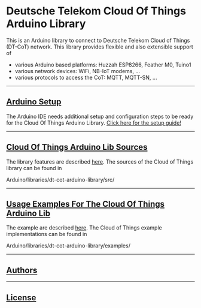 # Deutsche Telekom Cloud Of Things Arduino Library

This is an Arduino library to connect to Deutsche Telekom Cloud of Things (DT-CoT) 
network. This library provides flexible and also extensible support of 
* various Arduino based platforms: Huzzah ESP8266, Feather M0, Tuino1
* various network devices: WiFi, NB-IoT modems, ...
* various protocols to access the CoT: MQTT, MQTT-SN, ...

-------------------------------------------------------------------------------
## [Arduino Setup](./arduino_setup.md)
The Arduino IDE needs additional setup and configuration steps to be ready for 
the Cloud Of Things Arduino Library. [Click here for the setup guide!](./arduino_setup.md)

-------------------------------------------------------------------------------
## [Cloud Of Things Arduino Lib Sources](src/README.md)
The library features are described [here](src/README.md). The sources of the Cloud of Things library can be found in 

Arduino/libraries/dt-cot-arduino-library/src/

-------------------------------------------------------------------------------
## [Usage Examples For The Cloud Of Things Arduino Lib](examples/README.md)
The example are described [here](examples/README.md). The Cloud of Things example implementations can be found in 

Arduino/libraries/dt-cot-arduino-library/examples/

-------------------------------------------------------------------------------
## [Authors](./AUTHORS.md)

-------------------------------------------------------------------------------
## [License](./LICENSE.md)
